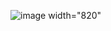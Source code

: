![image  width="820"](https://github.com/MariaBonkova/bank_modern_app/assets/120118418/fa696791-068b-4c41-a825-6fccd9677a8f)
